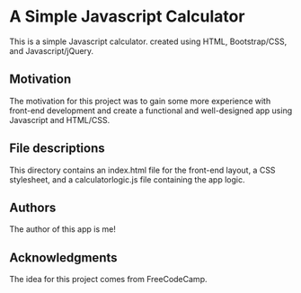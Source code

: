 # A Simple Javascript Calculator

This is a simple Javascript calculator. created using HTML, Bootstrap/CSS, and Javascript/jQuery. 

## Motivation
The motivation for this project was to gain some more experience with front-end development and create a functional and well-designed app using Javascript and HTML/CSS.

## File descriptions
This directory contains an index.html file for the front-end layout, a CSS stylesheet, and a calculatorlogic.js file containing the app logic.

## Authors
The author of this app is me!

## Acknowledgments
The idea for this project comes from FreeCodeCamp.